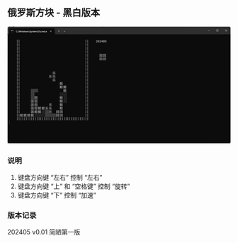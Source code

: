 ## 俄罗斯方块 - 黑白版本

![黑白版本](./png/202405.png)

### 说明
1) 键盘方向键 “左右” 控制 “左右”
2) 键盘方向键 “上” 和 “空格键” 控制 “旋转”
3) 键盘方向键 “下” 控制 “加速”

### 版本记录
202405 v0.01 简陋第一版